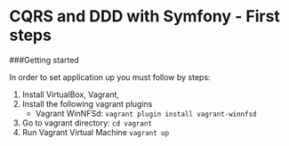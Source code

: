 CQRS and DDD with Symfony - First steps
============================

###Getting started


In order to set application up you must follow by steps:

1. Install VirtualBox, Vagrant,
2. Install the following vagrant plugins
    - Vagrant WinNFSd: `vagrant plugin install vagrant-winnfsd`
3. Go to vagrant directory: `cd vagrant`
4. Run Vagrant Virtual Machine `vagrant up`

```